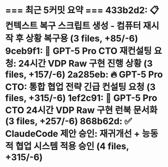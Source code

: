 === 최근 5커밋 요약 ===
433b2d2: 📋 컨텍스트 복구 스크립트 생성 - 컴퓨터 재시작 후 상황 복구용 (3 files, +85/-6)
9ceb9f1: 🚀 GPT-5 Pro CTO 재컨설팅 요청: 24시간 VDP Raw 구현 진행 상황 (3 files, +157/-6)
2a285eb: 🔥 GPT-5 Pro CTO: 통합 협업 전략 긴급 컨설팅 요청 (3 files, +315/-6)
1ef2c91: 🚀 GPT-5 Pro CTO 24시간 VDP Raw 구현 런북 문서화 (3 files, +257/-6)
868b62d: ✅ ClaudeCode 제안 승인: 재귀개선 + 능동적 협업 시스템 적용 승인 (4 files, +315/-6)
=======================
